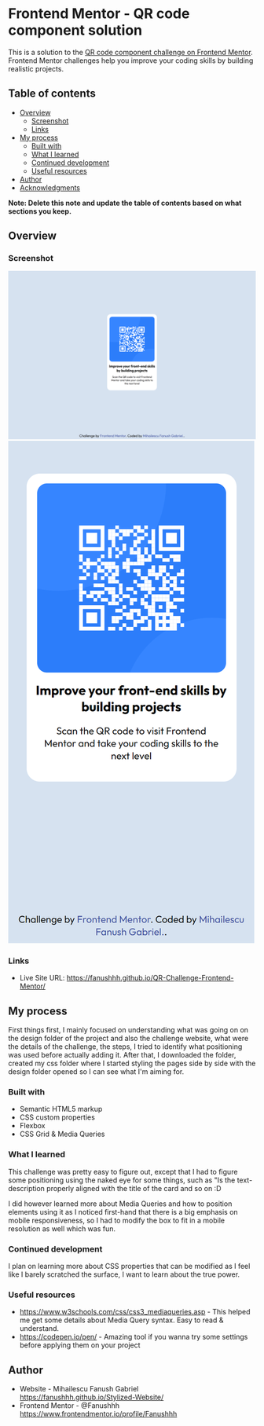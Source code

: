 # Frontend Mentor - QR code component solution

This is a solution to the [QR code component challenge on Frontend Mentor](https://www.frontendmentor.io/challenges/qr-code-component-iux_sIO_H). Frontend Mentor challenges help you improve your coding skills by building realistic projects.

## Table of contents

- [Overview](#overview)
  - [Screenshot](#screenshot)
  - [Links](#links)
- [My process](#my-process)
  - [Built with](#built-with)
  - [What I learned](#what-i-learned)
  - [Continued development](#continued-development)
  - [Useful resources](#useful-resources)
- [Author](#author)
- [Acknowledgments](#acknowledgments)

**Note: Delete this note and update the table of contents based on what sections you keep.**

## Overview

### Screenshot

![](./Screenshot_Desktop.png)
![](./Screenshot_Mobile.png)

### Links

- Live Site URL: https://fanushhh.github.io/QR-Challenge-Frontend-Mentor/

## My process

First things first, I mainly focused on understanding what was going on on the design folder of the project and also the challenge website, what were the details of the challenge, the steps, I tried to identify what positioning was used before actually adding it.
After that, I downloaded the folder, created my css folder where I started styling the pages side by side with the design folder opened so I can see what I'm aiming for.

### Built with

- Semantic HTML5 markup
- CSS custom properties
- Flexbox
- CSS Grid & Media Queries

### What I learned

This challenge was pretty easy to figure out, except that I had to figure some positioning using the naked eye for some things, such as "Is the text-description properly aligned with the title of the card and so on :D

I did however learned more about Media Queries and how to position elements using it as I noticed first-hand that there is a big emphasis on mobile responsiveness, so I had to modify the box to fit in a mobile resolution as well which was fun.

### Continued development

I plan on learning more about CSS properties that can be modified as I feel like I barely scratched the surface, I want to learn about the true power.

### Useful resources

- https://www.w3schools.com/css/css3_mediaqueries.asp - This helped me get some details about Media Query syntax. Easy to read & understand.
- https://codepen.io/pen/ - Amazing tool if you wanna try some settings before applying them on your project



## Author

- Website - Mihailescu Fanush Gabriel https://fanushhh.github.io/Stylized-Website/
- Frontend Mentor - @Fanushhh https://www.frontendmentor.io/profile/Fanushhh
